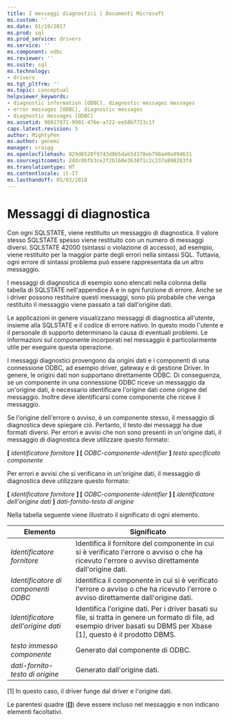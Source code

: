 ```yaml
---
title: I messaggi diagnostici | Documenti Microsoft
ms.custom: ''
ms.date: 01/19/2017
ms.prod: sql
ms.prod_service: drivers
ms.service: ''
ms.component: odbc
ms.reviewer: ''
ms.suite: sql
ms.technology:
- drivers
ms.tgt_pltfrm: ''
ms.topic: conceptual
helpviewer_keywords:
- diagnostic information [ODBC], diagnostic messages messages
- error messages [ODBC], diagnostic messages
- diagnostic messages [ODBC]
ms.assetid: 98027871-9901-476e-a722-ee58b7723c1f
caps.latest.revision: 5
author: MightyPen
ms.author: genemi
manager: craigg
ms.openlocfilehash: 829d6528f9743d8b5dab5d378eb798a40a994631
ms.sourcegitcommit: 2ddc0bfb3ce2f2b160e3638f1c2c237a898263f4
ms.translationtype: HT
ms.contentlocale: it-IT
ms.lasthandoff: 05/03/2018
---
```

# <a name="diagnostic-messages"></a>Messaggi di diagnostica
Con ogni SQLSTATE, viene restituito un messaggio di diagnostica. Il valore stesso SQLSTATE spesso viene restituito con un numero di messaggi diversi. SQLSTATE 42000 (sintassi o violazione di accesso), ad esempio, viene restituito per la maggior parte degli errori nella sintassi SQL. Tuttavia, ogni errore di sintassi problema può essere rappresentata da un altro messaggio.  
  
 I messaggi di diagnostica di esempio sono elencati nella colonna della tabella di SQLSTATE nell'appendice A e in ogni funzione di errore. Anche se i driver possono restituire questi messaggi, sono più probabile che venga restituito il messaggio viene passato a tali dall'origine dati.  
  
 Le applicazioni in genere visualizzano messaggi di diagnostica all'utente, insieme alla SQLSTATE e il codice di errore nativo. In questo modo l'utente e il personale di supporto determinano la causa di eventuali problemi. Le informazioni sul componente incorporati nel messaggio è particolarmente utile per eseguire questa operazione.  
  
 I messaggi diagnostici provengono da origini dati e i componenti di una connessione ODBC, ad esempio driver, gateway e di gestione Driver. In genere, le origini dati non supportano direttamente ODBC. Di conseguenza, se un componente in una connessione ODBC riceve un messaggio da un'origine dati, è necessario identificare l'origine dati come origine del messaggio. Inoltre deve identificarsi come componente che riceve il messaggio.  
  
 Se l'origine dell'errore o avviso, è un componente stesso, il messaggio di diagnostica deve spiegare ciò. Pertanto, il testo dei messaggi ha due formati diversi. Per errori e avvisi che non sono presenti in un'origine dati, il messaggio di diagnostica deve utilizzare questo formato:  
  
 **[** *identificatore fornitore* **] [** *ODBC-componente-identifier* **]** *testo specificato componente*  
  
 Per errori e avvisi che si verificano in un'origine dati, il messaggio di diagnostica deve utilizzare questo formato:  
  
 **[** *identificatore fornitore* **] [** *ODBC-componente-identifier* **] [** *identificatore dell'origine dati*  **]** *dati-fornito-testo di origine*  
  
 Nella tabella seguente viene illustrato il significato di ogni elemento.  
  
|Elemento|Significato|  
|-------------|-------------|  
|*Identificatore fornitore*|Identifica il fornitore del componente in cui si è verificato l'errore o avviso o che ha ricevuto l'errore o avviso direttamente dall'origine dati.|  
|*Identificatore di componenti ODBC*|Identifica il componente in cui si è verificato l'errore o avviso o che ha ricevuto l'errore o avviso direttamente dall'origine dati.|  
|*Identificatore dell'origine dati*|Identifica l'origine dati. Per i driver basati su file, si tratta in genere un formato di file, ad esempio driver basati su DBMS per Xbase [1], questo è il prodotto DBMS.|  
|*testo immesso componente*|Generato dal componente di ODBC.|  
|*dati-fornito-testo di origine*|Generato dall'origine dati.|  
  
 [1] In questo caso, il driver funge dal driver e l'origine dati.  
  
 Le parentesi quadre (**[]**) deve essere incluso nel messaggio e non indicano elementi facoltativi.
